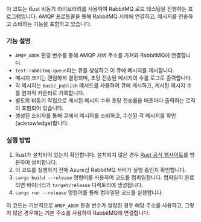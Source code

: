이 코드는 Rust 비동기 라이브러리를 사용하여 RabbitMQ 로드 테스팅을 진행하는 프로그램입니다. AMQP 프로토콜을 통해 RabbitMQ 서버에 연결하고, 메시지를 전송하고 소비하는 기능을 포함하고 있습니다.

### 기능 설명

- `AMQP_ADDR` 환경 변수를 통해 AMQP 서버 주소를 가져와 RabbitMQ에 연결합니다.
- `test-rabbitmq-queue`라는 큐를 생성하고 이 큐에 메시지를 게시합니다.
- 메시지 크기는 랜덤하게 결정되며, 초당 전송된 메시지의 수를 로그로 출력합니다.
- 각 메시지는 `basic_publish` 메서드를 사용하여 큐에 게시하고, 게시된 메시지 수를 원자적 카운터로 기록합니다.
- 별도의 비동기 작업으로 게시된 메시지 수와 초당 전송률을 매초마다 출력하는 로직이 포함되어 있습니다.
- 생성된 소비자를 통해 큐에서 메시지를 소비하고, 수신된 각 메시지를 확인(acknowledge)합니다.

### 실행 방법

1. Rust가 설치되어 있는지 확인합니다. 설치되지 않은 경우 [Rust 공식 웹사이트](https://www.rust-lang.org/)를 방문하여 설치합니다.
2. 이 코드를 실행하기 전에 Azure상 RabbitMQ 서버가 실행 중인지 확인합니다.
3. `cargo build --release` 명령어를 사용하여 코드를 컴파일합니다. 컴파일이 완료되면 바이너리가 `target/release` 디렉토리에 생성됩니다.
4. `cargo run --release` 명령어를 통해 컴파일된 코드를 실행합니다.

이 코드는 기본적으로 `AMQP_ADDR` 환경 변수가 설정된 경우 해당 주소를 사용하고, 그렇지 않은 경우에는 기본 주소를 사용하여 RabbitMQ에 연결합니다.
